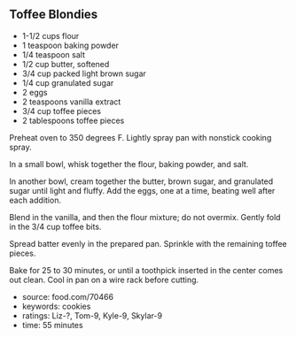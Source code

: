 Toffee Blondies
---------------

- 1-1/2 cups flour
- 1 teaspoon baking powder
- 1/4 teaspoon salt
- 1/2 cup butter, softened
- 3/4 cup packed light brown sugar
- 1/4 cup granulated sugar
- 2 eggs
- 2 teaspoons vanilla extract
- 3/4 cup toffee pieces
- 2 tablespoons toffee pieces

Preheat oven to 350 degrees F.  Lightly spray pan with nonstick
cooking spray.

In a small bowl, whisk together the flour, baking powder, and salt.

In another bowl, cream together the butter, brown sugar, and
granulated sugar until light and fluffy.  Add the eggs, one at a time,
beating well after each addition.

Blend in the vanilla, and then the flour mixture; do not overmix.
Gently fold in the 3/4 cup toffee bits.

Spread batter evenly in the prepared pan.  Sprinkle with the remaining
toffee pieces.

Bake for 25 to 30 minutes, or until a toothpick inserted in the center
comes out clean.  Cool in pan on a wire rack before cutting.

- source: food.com/70466
- keywords: cookies
- ratings: Liz-?, Tom-9, Kyle-9, Skylar-9
- time: 55 minutes
